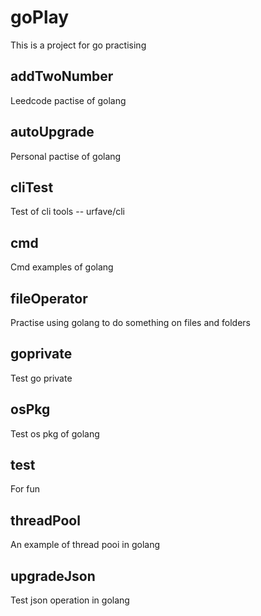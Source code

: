 # goPlay
This is a project for go practising  
## addTwoNumber  
Leedcode pactise of golang  
## autoUpgrade  
Personal pactise of golang  
## cliTest  
Test of cli tools -- urfave/cli  
## cmd  
Cmd examples of golang  
## fileOperator  
Practise using golang to do something on files and folders  
## goprivate  
Test go private   
## osPkg    
Test os pkg of golang  
## test  
For fun  
## threadPool  
An example of thread pooi in golang  
## upgradeJson    
Test json operation in golang  
